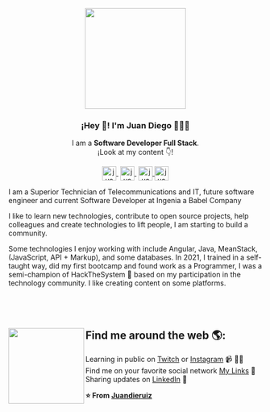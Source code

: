 <p align="center" width="300">
   <img align="center" width="200" src="https://lh3.googleusercontent.com/a-/AOh14GhESivTPOGlZXYP2JD1t7DTVtLkMN3YJeMFfHW6=s288-p-rw-no" />
   <h3 align="center">¡Hey 👋! I'm Juan Diego 👨🏻‍💻</h3>
</p>

<p align="center">I am a <strong>Software Developer Full Stack</strong>.<br>¡Look at my content 👇!</p>
<p align="center">
   <a href="https://twitch.tv/juandieruiz" target="blank" style='margin-right:4px'>
    <img align="center" src="https://cdn.jsdelivr.net/npm/simple-icons@3.0.1/icons/twitch.svg" alt="juandieruiz" height="28px" width="28px" />
  </a>
   <a href="https://www.youtube.com/channel/UCSWB5sDPEnFsF-ya5QlzGfA" target="blank" style='margin-right:4px'>
    <img align="center" src="https://cdn.jsdelivr.net/npm/simple-icons@3.0.1/icons/youtube.svg" alt="juandieruiz" height="28px" width="28px" />
  </a>
  <a href="https://instagram.com/juandieruiz" target="blank">
    <img align="center" src="https://cdn.jsdelivr.net/npm/simple-icons@3.0.1/icons/instagram.svg" alt="juandieruiz" height="28px" width="28px" />
  </a>
  <a href="https://twitter.com/juandieruiz" target="blank">
    <img align="center" src="https://cdn.jsdelivr.net/npm/simple-icons@3.0.1/icons/twitter.svg" alt="juandieruiz" height="28px" width="28px" />
  </a>
</p>


I am a Superior Technician of Telecommunications and IT,
future software engineer and current Software Developer at Ingenia a Babel Company

I like to learn new technologies, contribute to open source projects, help colleagues and create technologies to lift people, I am starting to build a community.

Some technologies I enjoy working with include Angular, Java, MeanStack, (JavaScript, API + Markup), and some databases.
In 2021, I trained in a self-taught way, did my first bootcamp and found work as a Programmer, I was a semi-champion of HackTheSystem 🌟 based on my participation in the technology community. I like creating content on some platforms.
<br><br><br><br>

## Find me around the web 🌎: <a href="https://github.com/Juandieruiz"><img align="left" width="150" height="150" src="https://user-images.githubusercontent.com/77864382/146990557-26de07f2-0886-42da-8ed5-5a44634ad906.jpg"></a>
 Learning in public on <a href="https://www.twitch.tv/juandieruiz">Twitch</a> or <a href="https://www.instagram.com/juandieruiz/">Instagram</a> 📹 ✍🏾 <br>
 Find me on your favorite social network <a href="https://allmylinks.com/juandieruiz"> My Links</a> 🏓 <br>
 Sharing updates on <a href="https://www.linkedin.com/in/juandieruiz/">LinkedIn</a> 💼<br>

**⭐️ From [Juandieruiz](https://github.com/juandieruiz)**
<!--
**Juandieruiz/Juandieruiz** is a ✨ _special_ ✨ repository because its `README.md` (this file) appears on your GitHub profile.

Here are some ideas to get you started:

- 🔭 I’m currently working on ...
- 🌱 I’m currently learning ...
- 👯 I’m looking to collaborate on ...
- 🤔 I’m looking for help with ...
- 💬 Ask me about ...
- 📫 How to reach me: ...
- 😄 Pronouns: ...
- ⚡ Fun fact: ...
-->
